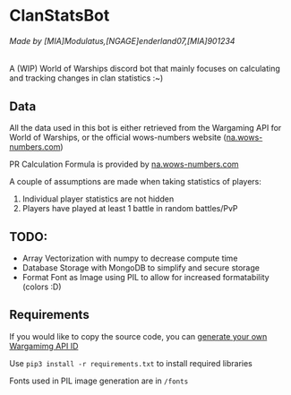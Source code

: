 # ClanStatsBot
###### Made by [MIA]Modulatus,[NGAGE]enderland07,[MIA]901234

A (WIP) World of Warships discord bot that mainly focuses on calculating and tracking changes in clan statistics :~)

## Data
All the data used in this bot is either retrieved from the Wargaming API for World of Warships, or the official wows-numbers website ([na.wows-numbers.com](https://wows-numbers.com))

PR Calculation Formula is provided by [na.wows-numbers.com](https://na.wows-numbers.com/personal/rating)

A couple of assumptions are made when taking statistics of players:
1. Individual player statistics are not hidden
2. Players have played at least 1 battle in random battles/PvP

## TODO:

* Array Vectorization with numpy to decrease compute time
* Database Storage with MongoDB to simplify and secure storage
* Format Font as Image using PIL to allow for increased formatability (colors :D)

## Requirements

If you would like to copy the source code, you can [generate your own Wargamimg API ID](https://developers.wargaming.net/)

Use `pip3 install -r requirements.txt` to install required libraries

Fonts used in PIL image generation are in `/fonts`
